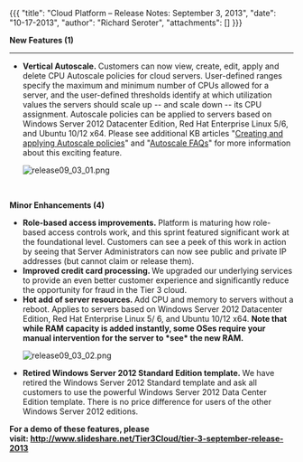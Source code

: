 {{{
  "title": "Cloud Platform – Release Notes: September 3, 2013",
  "date": "10-17-2013",
  "author": "Richard Seroter",
  "attachments": []
}}}

<p><strong>New Features (1)</strong>
</p>
<hr />
<ul>
  <li><strong>Vertical Autoscale.&nbsp;</strong>Customers can now view, create, edit, apply and delete CPU Autoscale policies for cloud servers. User-defined ranges specify the maximum and minimum number of CPUs allowed for a server, and the user-defined
    thresholds identify at which utilization values the servers should scale up -- and scale down -- its CPU assignment. Autoscale policies can be applied to servers based on Windows Server 2012 Datacenter Edition, Red Hat Enterprise Linux 5/6, and Ubuntu
    10/12 x64. Please see additional KB articles "<a href="http://help.tier3.com/entries/22032834-Creating-and-Applying-Autoscale-Policies" target="_blank">Creating and applying Autoscale policies</a>" and "<a href="http://help.tier3.com/entries/22326345-Autoscale-FAQ"
    target="_blank">Autoscale FAQs</a>" for more information about this exciting feature.
    <p><img src="https://t3n.zendesk.com/attachments/token/5g8rvnyfr3ch0g6/?name=release09_03_01.png" alt="release09_03_01.png" />
    </p>
  </li>
</ul>
<p>&nbsp;</p>
<p><strong>Minor Enhancements (4)</strong>
</p>
<ul>
  <li><strong>Role-based access improvements.&nbsp;</strong>Platform is maturing how role-based access controls work, and this sprint featured significant work at the foundational level. Customers can see a peek of this work in action by seeing that Server
    Administrators can now see public and private IP addresses (but cannot claim or release them).&nbsp;</li>
  <li><strong>Improved credit card processing. </strong>We upgraded our underlying services to provide an&nbsp;even better customer experience and significantly reduce the opportunity for fraud in the Tier 3 cloud.</li>
  <li><strong>Hot add of server resources. </strong>Add CPU and memory to servers without a reboot. Applies to servers based on Windows Server 2012 Datacenter Edition, Red Hat Enterprise Linux 5/ 6, and Ubuntu 10/12 x64.&nbsp;<strong>Note that while RAM capacity is added instantly, some OSes require your manual intervention for the server to *see* the new RAM.</strong>
    <p><img src="https://t3n.zendesk.com/attachments/token/u0i1muxq1kk8zds/?name=release09_03_02.png" alt="release09_03_02.png" />
    </p>
  </li>
  <li><strong>Retired Windows Server 2012 Standard Edition template.&nbsp;</strong>We have retired the Windows Server 2012 Standard template and ask all customers to use the powerful Windows Server 2012 Data Center Edition template. There is no price difference
    for users of the other Windows Server 2012 editions.&nbsp;</li>
</ul>
<p><strong>For a demo of these features, please visit:&nbsp;<a href="http://www.slideshare.net/Tier3Cloud/tier-3-september-release-2013" target="_blank">http://www.slideshare.net/Tier3Cloud/tier-3-september-release-2013</a><a href="http://www.slideshare.net/Tier3Cloud/tier-3-august-2013-release-webcast" target="_blank"><br /></a></strong>
</p>